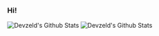 ### Hi!
![Devzeld's Github Stats](https://github-readme-stats-one-rosy.vercel.app/apiusername=devzeld&hide_title=true&hide_border=true&show_icons=true&count_private=true&line_height=21&theme=dracula)
![Devzeld's Github Stats](https://github-readme-stats-one-rosy.vercel.app/api/top-langs/?username=devzeld&hide_title=true&hide_border=true&layout=compact&hide=html&theme=dracula)

